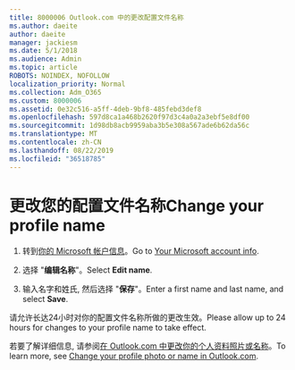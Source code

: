 ```yaml
---
title: 8000006 Outlook.com 中的更改配置文件名称
ms.author: daeite
author: daeite
manager: jackiesm
ms.date: 5/1/2018
ms.audience: Admin
ms.topic: article
ROBOTS: NOINDEX, NOFOLLOW
localization_priority: Normal
ms.collection: Adm_O365
ms.custom: 8000006
ms.assetid: 0e32c516-a5ff-4deb-9bf8-485febd3def8
ms.openlocfilehash: 597d8ca1a468b2620f97d3c4a0a2a3ebf5e8df00
ms.sourcegitcommit: 1d98db8acb9959aba3b5e308a567ade6b62da56c
ms.translationtype: MT
ms.contentlocale: zh-CN
ms.lasthandoff: 08/22/2019
ms.locfileid: "36518785"
---
```

# <a name="change-your-profile-name"></a><span data-ttu-id="adbf5-102">更改您的配置文件名称</span><span class="sxs-lookup"><span data-stu-id="adbf5-102">Change your profile name</span></span>

1. <span data-ttu-id="adbf5-103">转到[你的 Microsoft 帐户信息](https://go.microsoft.com/fwlink/p/?linkid=860841)。</span><span class="sxs-lookup"><span data-stu-id="adbf5-103">Go to [Your Microsoft account info](https://go.microsoft.com/fwlink/p/?linkid=860841).</span></span>
    
2. <span data-ttu-id="adbf5-104">选择 "**编辑名称**"。</span><span class="sxs-lookup"><span data-stu-id="adbf5-104">Select **Edit name**.</span></span> 
    
3. <span data-ttu-id="adbf5-105">输入名字和姓氏, 然后选择 "**保存**"。</span><span class="sxs-lookup"><span data-stu-id="adbf5-105">Enter a first name and last name, and select **Save**.</span></span> 
    
<span data-ttu-id="adbf5-106">请允许长达24小时对你的配置文件名称所做的更改生效。</span><span class="sxs-lookup"><span data-stu-id="adbf5-106">Please allow up to 24 hours for changes to your profile name to take effect.</span></span>
  
<span data-ttu-id="adbf5-107">若要了解详细信息, 请参阅[在 Outlook.com 中更改你的个人资料照片或名称](https://go.microsoft.com/fwlink/?linkid=873110)。</span><span class="sxs-lookup"><span data-stu-id="adbf5-107">To learn more, see [Change your profile photo or name in Outlook.com](https://go.microsoft.com/fwlink/?linkid=873110).</span></span>
  


